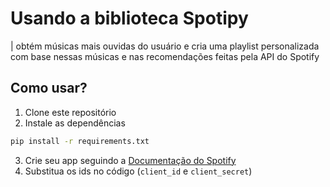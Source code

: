 # Usando a biblioteca **Spotipy**
| obtém músicas mais ouvidas do usuário e cria uma playlist personalizada com base nessas músicas e nas recomendações feitas pela API do Spotify

## Como usar?
1. Clone este repositório
2. Instale as dependências
```bash
pip install -r requirements.txt
```
3. Crie seu app seguindo a [Documentação do Spotify](https://developer.spotify.com/documentation/web-api)
4. Substitua os ids no código
(`client_id` e `client_secret`)